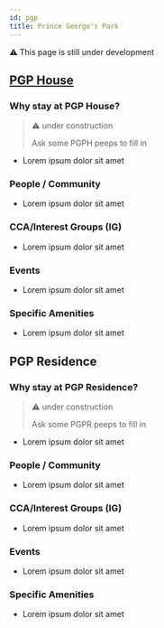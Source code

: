 ```yaml
---
id: pgp
title: Prince George's Park
---
```


:warning: This page is still under development

## [PGP House](http://nus.edu.sg/osa/pgphouse)

### Why stay at PGP House?

> :warning: under construction
>
> Ask some PGPH peeps to fill in

- Lorem ipsum dolor sit amet

### People / Community

- Lorem ipsum dolor sit amet

### CCA/Interest Groups (IG)

- Lorem ipsum dolor sit amet

### Events

- Lorem ipsum dolor sit amet

### Specific Amenities

- Lorem ipsum dolor sit amet

## PGP Residence

### Why stay at PGP Residence?

> :warning: under construction
>
> Ask some PGPR peeps to fill in

- Lorem ipsum dolor sit amet

### People / Community

- Lorem ipsum dolor sit amet

### CCA/Interest Groups (IG)

- Lorem ipsum dolor sit amet

### Events

- Lorem ipsum dolor sit amet

### Specific Amenities

- Lorem ipsum dolor sit amet
